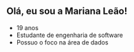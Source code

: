## Olá, eu sou a Mariana Leão!

- 19 anos
- Estudante de engenharia de software
- Possuo o foco na área de dados


